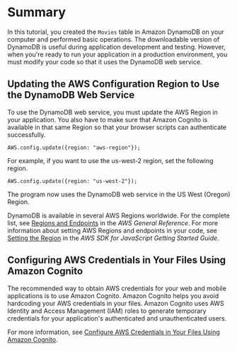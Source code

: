 # Summary<a name="GettingStarted.Js.Summary"></a>

In this tutorial, you created the `Movies` table in Amazon DynamoDB on your computer and performed basic operations\. The downloadable version of DynamoDB is useful during application development and testing\. However, when you're ready to run your application in a production environment, you must modify your code so that it uses the DynamoDB web service\. 

## Updating the AWS Configuration Region to Use the DynamoDB Web Service<a name="GettingStarted.Js.Summary.MovingToDDB"></a>

To use the DynamoDB web service, you must update the AWS Region in your application\. You also have to make sure that Amazon Cognito is available in that same Region so that your browser scripts can authenticate successfully\.

```
AWS.config.update({region: "aws-region"});
```

For example, if you want to use the us\-west\-2 region, set the following region.

```
AWS.config.update({region: "us-west-2"});
```

The program now uses the  DynamoDB web service in the US West \(Oregon\) Region\. 

DynamoDB is available in several AWS Regions worldwide\. For the complete list, see [Regions and Endpoints](http://docs.aws.amazon.com/general/latest/gr/rande.html) in the *AWS General Reference*\. For more information about setting AWS Regions and endpoints in your code, see [Setting the Region](http://docs.aws.amazon.com/sdk-for-javascript/v2/developer-guide/setting-region.html) in the *AWS SDK for JavaScript Getting Started Guide*\.

## Configuring AWS Credentials in Your Files Using Amazon Cognito<a name="GettingStarted.Js.Conf.Credentials"></a>

 The recommended way to obtain AWS credentials for your web and mobile applications is to use Amazon Cognito\. Amazon Cognito helps you avoid hardcoding your AWS credentials in your files\. Amazon Cognito uses AWS Identity and Access Management \(IAM\) roles to generate temporary credentials for your application's authenticated and unauthenticated users\.

 For more information, see [Configure AWS Credentials in Your Files Using Amazon Cognito](Cognito.Credentials.md)\.
